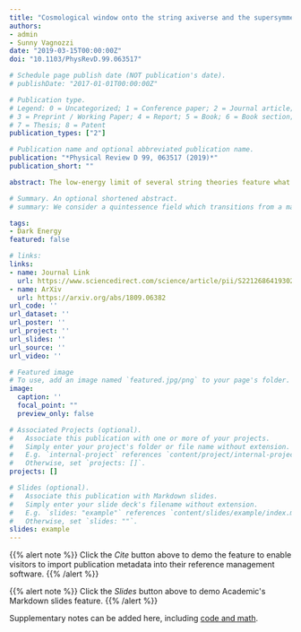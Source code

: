 ```yaml
---
title: "Cosmological window onto the string axiverse and the supersymmetry breaking scale"
authors:
- admin
- Sunny Vagnozzi
date: "2019-03-15T00:00:00Z"
doi: "10.1103/PhysRevD.99.063517"

# Schedule page publish date (NOT publication's date).
# publishDate: "2017-01-01T00:00:00Z"

# Publication type.
# Legend: 0 = Uncategorized; 1 = Conference paper; 2 = Journal article;
# 3 = Preprint / Working Paper; 4 = Report; 5 = Book; 6 = Book section;
# 7 = Thesis; 8 = Patent
publication_types: ["2"]

# Publication name and optional abbreviated publication name.
publication: "*Physical Review D 99, 063517 (2019)*"
publication_short: ""

abstract: The low-energy limit of several string theories feature what is known as the axiverse,

# Summary. An optional shortened abstract.
# summary: We consider a quintessence field which transitions from a matter-like to a cosmological constant behaviour between recombination and the present time. We aim at easing the tension in the measurement of the present Hubble rate, and we assess the $\Lambda$CDM model properly enlarged to include our quintessence field against cosmological observations. The model does not address the scope we proposed. This result allows us to exclude a class of quintessential models as a solution to the tension in the Hubble constant measurements.

tags:
- Dark Energy
featured: false

# links:
links:
- name: Journal Link
  url: https://www.sciencedirect.com/science/article/pii/S2212686419302134?via\%3Dihub
- name: ArXiv
  url: https://arxiv.org/abs/1809.06382
url_code: ''
url_dataset: ''
url_poster: ''
url_project: ''
url_slides: ''
url_source: ''
url_video: ''

# Featured image
# To use, add an image named `featured.jpg/png` to your page's folder. 
image:
  caption: ''
  focal_point: ""
  preview_only: false

# Associated Projects (optional).
#   Associate this publication with one or more of your projects.
#   Simply enter your project's folder or file name without extension.
#   E.g. `internal-project` references `content/project/internal-project/index.md`.
#   Otherwise, set `projects: []`.
projects: []

# Slides (optional).
#   Associate this publication with Markdown slides.
#   Simply enter your slide deck's filename without extension.
#   E.g. `slides: "example"` references `content/slides/example/index.md`.
#   Otherwise, set `slides: ""`.
slides: example
---
```


{{% alert note %}}
Click the *Cite* button above to demo the feature to enable visitors to import publication metadata into their reference management software.
{{% /alert %}}

{{% alert note %}}
Click the *Slides* button above to demo Academic's Markdown slides feature.
{{% /alert %}}

Supplementary notes can be added here, including [code and math](https://sourcethemes.com/academic/docs/writing-markdown-latex/).
